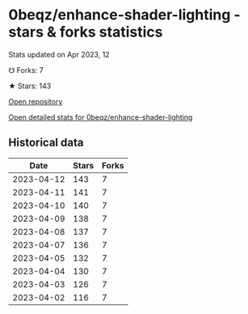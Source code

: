 # 0beqz/enhance-shader-lighting - stars & forks statistics

Stats updated on Apr 2023, 12

☋ Forks: 7

★ Stars: 143

[Open repository](https://github.com/0beqz/enhance-shader-lighting)

[Open detailed stats for 0beqz/enhance-shader-lighting](https://reviewgithub.com/rep/0beqz/enhance-shader-lighting)

## Historical data
| Date | Stars | Forks |
|------|-------|-------|
| 2023-04-12 | 143 | 7 | 
| 2023-04-11 | 141 | 7 | 
| 2023-04-10 | 140 | 7 | 
| 2023-04-09 | 138 | 7 | 
| 2023-04-08 | 137 | 7 | 
| 2023-04-07 | 136 | 7 | 
| 2023-04-05 | 132 | 7 | 
| 2023-04-04 | 130 | 7 | 
| 2023-04-03 | 126 | 7 | 
| 2023-04-02 | 116 | 7 | 

